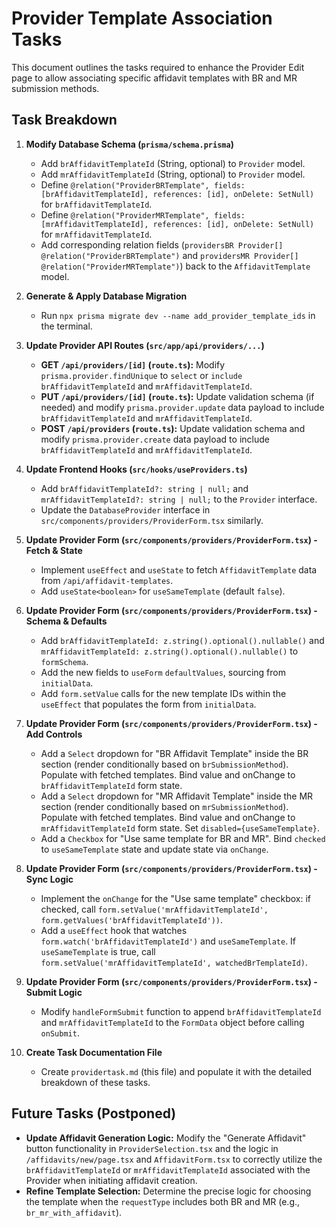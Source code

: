 # Provider Template Association Tasks

This document outlines the tasks required to enhance the Provider Edit page to allow associating specific affidavit templates with BR and MR submission methods.

## Task Breakdown

1.  **Modify Database Schema (`prisma/schema.prisma`)**
    *   Add `brAffidavitTemplateId` (String, optional) to `Provider` model.
    *   Add `mrAffidavitTemplateId` (String, optional) to `Provider` model.
    *   Define `@relation("ProviderBRTemplate", fields: [brAffidavitTemplateId], references: [id], onDelete: SetNull)` for `brAffidavitTemplateId`.
    *   Define `@relation("ProviderMRTemplate", fields: [mrAffidavitTemplateId], references: [id], onDelete: SetNull)` for `mrAffidavitTemplateId`.
    *   Add corresponding relation fields (`providersBR Provider[] @relation("ProviderBRTemplate")` and `providersMR Provider[] @relation("ProviderMRTemplate")`) back to the `AffidavitTemplate` model.

2.  **Generate & Apply Database Migration**
    *   Run `npx prisma migrate dev --name add_provider_template_ids` in the terminal.

3.  **Update Provider API Routes (`src/app/api/providers/...`)**
    *   **GET `/api/providers/[id]` (`route.ts`):** Modify `prisma.provider.findUnique` to `select` or `include` `brAffidavitTemplateId` and `mrAffidavitTemplateId`.
    *   **PUT `/api/providers/[id]` (`route.ts`):** Update validation schema (if needed) and modify `prisma.provider.update` data payload to include `brAffidavitTemplateId` and `mrAffidavitTemplateId`.
    *   **POST `/api/providers` (`route.ts`):** Update validation schema and modify `prisma.provider.create` data payload to include `brAffidavitTemplateId` and `mrAffidavitTemplateId`.

4.  **Update Frontend Hooks (`src/hooks/useProviders.ts`)**
    *   Add `brAffidavitTemplateId?: string | null;` and `mrAffidavitTemplateId?: string | null;` to the `Provider` interface.
    *   Update the `DatabaseProvider` interface in `src/components/providers/ProviderForm.tsx` similarly.

5.  **Update Provider Form (`src/components/providers/ProviderForm.tsx`) - Fetch & State**
    *   Implement `useEffect` and `useState` to fetch `AffidavitTemplate` data from `/api/affidavit-templates`.
    *   Add `useState<boolean>` for `useSameTemplate` (default `false`).

6.  **Update Provider Form (`src/components/providers/ProviderForm.tsx`) - Schema & Defaults**
    *   Add `brAffidavitTemplateId: z.string().optional().nullable()` and `mrAffidavitTemplateId: z.string().optional().nullable()` to `formSchema`.
    *   Add the new fields to `useForm` `defaultValues`, sourcing from `initialData`.
    *   Add `form.setValue` calls for the new template IDs within the `useEffect` that populates the form from `initialData`.

7.  **Update Provider Form (`src/components/providers/ProviderForm.tsx`) - Add Controls**
    *   Add a `Select` dropdown for "BR Affidavit Template" inside the BR section (render conditionally based on `brSubmissionMethod`). Populate with fetched templates. Bind value and onChange to `brAffidavitTemplateId` form state.
    *   Add a `Select` dropdown for "MR Affidavit Template" inside the MR section (render conditionally based on `mrSubmissionMethod`). Populate with fetched templates. Bind value and onChange to `mrAffidavitTemplateId` form state. Set `disabled={useSameTemplate}`.
    *   Add a `Checkbox` for "Use same template for BR and MR". Bind `checked` to `useSameTemplate` state and update state via `onChange`.

8.  **Update Provider Form (`src/components/providers/ProviderForm.tsx`) - Sync Logic**
    *   Implement the `onChange` for the "Use same template" checkbox: if checked, call `form.setValue('mrAffidavitTemplateId', form.getValues('brAffidavitTemplateId'))`.
    *   Add a `useEffect` hook that watches `form.watch('brAffidavitTemplateId')` and `useSameTemplate`. If `useSameTemplate` is true, call `form.setValue('mrAffidavitTemplateId', watchedBrTemplateId)`.

9.  **Update Provider Form (`src/components/providers/ProviderForm.tsx`) - Submit Logic**
    *   Modify `handleFormSubmit` function to append `brAffidavitTemplateId` and `mrAffidavitTemplateId` to the `FormData` object before calling `onSubmit`.

10. **Create Task Documentation File**
    *   Create `providertask.md` (this file) and populate it with the detailed breakdown of these tasks.

## Future Tasks (Postponed)

*   **Update Affidavit Generation Logic:** Modify the "Generate Affidavit" button functionality in `ProviderSelection.tsx` and the logic in `/affidavits/new/page.tsx` and `AffidavitForm.tsx` to correctly utilize the `brAffidavitTemplateId` or `mrAffidavitTemplateId` associated with the Provider when initiating affidavit creation.
*   **Refine Template Selection:** Determine the precise logic for choosing the template when the `requestType` includes both BR and MR (e.g., `br_mr_with_affidavit`). 